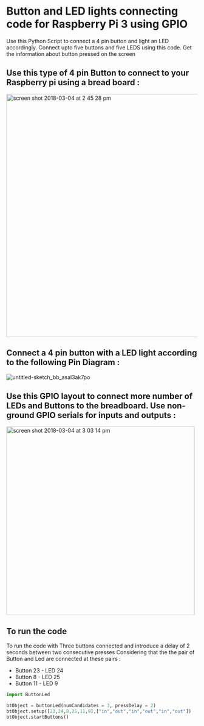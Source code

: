 # Button and LED lights connecting code for Raspberry Pi 3 using GPIO
Use this Python Script to connect a 4 pin button and light an LED accordingly. 
Connect upto five buttons and five LEDS using this code.
Get the information about button pressed on the screen

## Use this type of 4 pin Button to connect to your Raspberry pi using a bread board :

<img width="639" alt="screen shot 2018-03-04 at 2 45 28 pm" src="https://user-images.githubusercontent.com/9898343/36944179-e541e7d0-1fbc-11e8-891b-1e8d774b919d.png">

## Connect a 4 pin button with a LED light according to the following Pin Diagram :

![untitled-sketch_bb_asal3ak7po](https://user-images.githubusercontent.com/9898343/36944167-ab33ba46-1fbc-11e8-8bb6-c3cf9e106d08.jpg)

## Use this GPIO layout to connect more number of LEDs and Buttons to the breadboard. Use non-ground GPIO serials for inputs and outputs :

<img width="496" alt="screen shot 2018-03-04 at 3 03 14 pm" src="https://user-images.githubusercontent.com/9898343/36944198-3196347e-1fbd-11e8-89bc-ca0f4dbce165.png">


## To run the code 

To run the code with Three buttons connected and introduce a delay of 2 seconds between two consecutive presses
Considering that the the pair of Button and Led are connected at these pairs :
- Button 23 - LED 24
- Button 8 - LED 25
- Button 11 - LED 9

```python
import ButtonLed

btObject = buttonLed(numCandidates = 3, pressDelay = 2)
btObject.setup([23,24,8,25,11,9],["in","out","in","out","in","out"])
btObject.startButtons()
```
